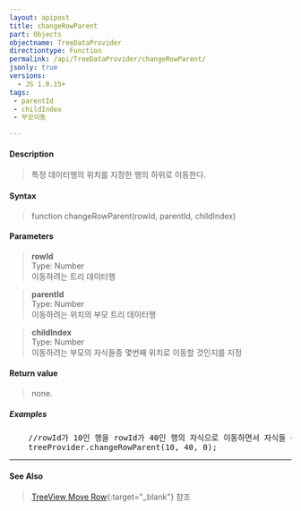 ```yaml
---
layout: apipost
title: changeRowParent
part: Objects
objectname: TreeDataProvider
directiontype: Function
permalink: /api/TreeDataProvider/changeRowParent/
jsonly: true
versions:
  - JS 1.0.15+
tags:
 - parentId
 - childIndex 
 - 부모이동

---
```



#### Description

> 특정 데이터행의 위치를 지정한 행의 하위로 이동한다.  

#### Syntax

> function changeRowParent(rowId, parentId, childIndex)  

#### Parameters

> **rowId**    
> Type: Number    
> 이동하려는 트리 데이터행   

> **parentId**    
> Type: Number    
> 이동하려는 위치의 부모 트리 데이터행       

> **childIndex**    
> Type: Number    
> 이동하려는 부모의 자식들중 몇번째 위치로 이동할 것인지를 지정     

#### Return value

> none.

##### Examples 

<pre class="prettyprint">
	//rowId가 10인 행을 rowId가 40인 행의 자식으로 이동하면서 자식들 중 첫번째에 위치하게 한다.
	treeProvider.changeRowParent(10, 40, 0);  
</pre>

---

#### See Also

> [TreeView Move Row](http://demo.realgrid.net/Demo/TreeMoveRow){:target="_blank"} 참조    